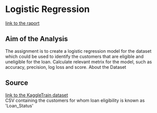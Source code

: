 # Logistic Regression

[link to the raport](logistic_regression_loan.ipynb)

## Aim of the Analysis
The assignment is to create a logistic regression model for the dataset which could be used to identify the customers that are eligible and uneligible for the loan. Calculate relevant metrix for the model, such as accuracy, precision, log loss and score.
About the Dataset

## Source 
[link to the KaggleTrain dataset](https://www.kaggle.com/datasets/devzohaib/eligibility-prediction-for-loan/data) \
CSV containing the customers for whom loan eligibility is known as 'Loan_Status'


